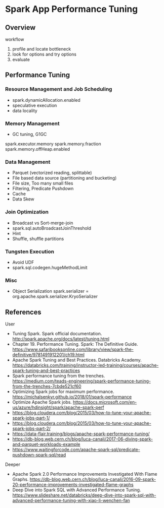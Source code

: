 # Spark App Performance Tuning

## Overview
workflow
1. profile and locate bottleneck
2. look for options and try options
3. evaluate

## Performance Tuning

### Resource Management and Job Scheduling
* spark.dynamicAllocation.enabled
* speculative execution
* data locality

### Memory Management
* GC tuning, G1GC

spark.executor.memory
spark.memory.fraction
spark.memory.offHeap.enabled

### Data Management
* Parquet (vectorized reading, splittable)
* File based data source (partitioning and bucketing)
* File size, Too many small files
* Filtering, Predicate Pushdown
* Cache
* Data Skew

### Join Optimization
* Broadcast vs Sort-merge-join
* spark.sql.autoBroadcastJoinThreshold
* Hint
* Shuffle, shuffle partitions

### Tungsten Execution
* Avoid UDF
* spark.sql.codegen.hugeMethodLimit


### Misc
* Object Serialization
spark.serializer = org.apache.spark.serializer.KryoSerializer

## References

User
* Tuning Spark. Spark official documentation. http://spark.apache.org/docs/latest/tuning.html
* Chapter 19. Performance Tuning. Spark: The Definitive Guide. https://www.safaribooksonline.com/library/view/spark-the-definitive/9781491912201/ch19.html
* Apache Spark Tuning and Best Practices. Databricks Academy. https://databricks.com/training/instructor-led-training/courses/apache-spark-tuning-and-best-practices
* Spark performance tuning from the trenches. https://medium.com/teads-engineering/spark-performance-tuning-from-the-trenches-7cbde521cf60
* Optimizing Spark jobs for maximum performance. https://michalsenkyr.github.io/2018/01/spark-performance
* Optimize Apache Spark jobs. https://docs.microsoft.com/en-us/azure/hdinsight/spark/apache-spark-perf
* https://blog.cloudera.com/blog/2015/03/how-to-tune-your-apache-spark-jobs-part-1/
* https://blog.cloudera.com/blog/2015/03/how-to-tune-your-apache-spark-jobs-part-2/
* https://data-flair.training/blogs/apache-spark-performance-tuning/
* https://db-blog.web.cern.ch/blog/luca-canali/2017-06-diving-spark-and-parquet-workloads-example
* https://www.waitingforcode.com/apache-spark-sql/predicate-pushdown-spark-sql/read

Deeper
* Apache Spark 2.0 Performance Improvements Investigated With Flame Graphs. https://db-blog.web.cern.ch/blog/luca-canali/2016-09-spark-20-performance-improvements-investigated-flame-graphs
* Deep Dive into Spark SQL with Advanced Performance Tuning. https://www.slideshare.net/databricks/deep-dive-into-spark-sql-with-advanced-performance-tuning-with-xiao-li-wenchen-fan

